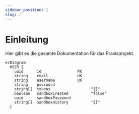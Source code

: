 ```yaml
---
sidebar_position: 1
slug: /
---
```


# Einleitung

Hier gibt es die gesamte Dokumentation für das Praxisprojekt.

```mermaid
erDiagram
  USER {
    uuid      id                PK
    string    email             UK
    string    username          UK
    string    password
    string[]  tokens                  "[]"
    boolean   sandboxCreated          "false"
    uuid      sandboxPassword
    string[]  sandboxHistory          "[]"
  }
```

